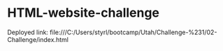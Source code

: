 # HTML-website-challenge























Deployed link: file:///C:/Users/styrl/bootcamp/Utah/Challenge-%231/02-Challenge/index.html